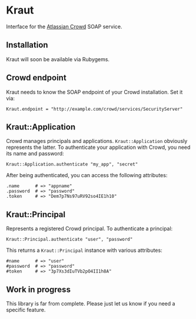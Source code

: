 Kraut
=====

Interface for the [Atlassian Crowd](http://www.atlassian.com/software/crowd/) SOAP service.

Installation
------------

Kraut will soon be available via Rubygems.

Crowd endpoint
--------------

Kraut needs to know the SOAP endpoint of your Crowd installation. Set it via:

    Kraut.endpoint = "http://example.com/crowd/services/SecurityServer"

Kraut::Application
------------------

Crowd manages principals and applications. `Kraut::Application` obviously represents the latter.
To authenticate your application with Crowd, you need its name and password:

    Kraut::Application.authenticate "my_app", "secret"

After being authenticated, you can access the following attributes:

    .name      # => "appname"
    .password  # => "password"
    .token     # => "Dem7p7Ns97uRV92so4IE1h10"

Kraut::Principal
----------------

Represents a registered Crowd principal. To authenticate a principal:

    Kraut::Principal.authenticate "user", "password"

This returns a `Kraut::Principal` instance with various attributes:

    #name      # => "user"
    #password  # => "password"
    #token     # => "3p7Xs3dIuTVb2pO4II1h8A"

Work in progress
----------------

This library is far from complete. Please just let us know if you need a specific feature.

